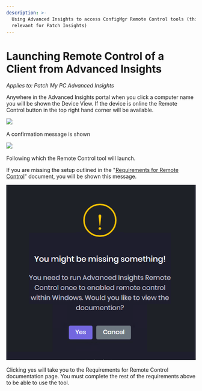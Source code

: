 ```yaml
---
description: >-
  Using Advanced Insights to access ConfigMgr Remote Control tools (this is not
  relevant for Patch Insights)
---
```


# Launching Remote Control of a Client from Advanced Insights

_Applies to: Patch My PC Advanced Insights_

Anywhere in the Advanced Insights portal when you click a computer name you will be shown the Device View. If the device is online the Remote Control button in the top right hand corner will be available.

![](../.gitbook/assets/image-\(1075\).png)

A confirmation message is shown

![](../.gitbook/assets/image-\(1275\).png)

Following which the Remote Control tool will launch.

If you are missing the setup outlined in the "[Requirements for Remote Control](requirements-for-advanced-insights-remote-control.md)" document, you will be shown this message.

![](../.gitbook/assets/You-might-be-missing-something.png)

Clicking yes will take you to the Requirements for Remote Control documentation page. You must complete the rest of the requirements above to be able to use the tool.

